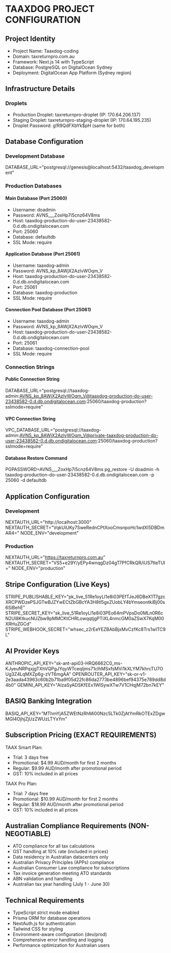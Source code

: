 # TAAXDOG PROJECT CONFIGURATION

## Project Identity
- Project Name: Taaxdog-coding
- Domain: taxreturnpro.com.au
- Framework: Next.js 14 with TypeScript
- Database: PostgreSQL on DigitalOcean Sydney
- Deployment: DigitalOcean App Platform (Sydney region)

## Infrastructure Details

### Droplets
- Production Droplet: taxreturnpro-droplet (IP: 170.64.206.137)
- Staging Droplet: taxreturnpro-staging-droplet (IP: 170.64.195.235)
- Droplet Password: g!R9QdFXbYk$pH (same for both)

## Database Configuration

### Development Database
DATABASE_URL="postgresql://genesis@localhost:5432/taaxdog_development"

### Production Databases

#### Main Database (Port 25060)
- Username: doadmin
- Password: AVNS___ZoxHp7i5cnz64V8ms
- Host: taaxdog-production-do-user-23438582-0.d.db.ondigitalocean.com
- Port: 25060
- Database: defaultdb
- SSL Mode: require

#### Application Database (Port 25061)
- Username: taaxdog-admin
- Password: AVNS_kp_8AWjX2AzlvWOqm_V
- Host: taaxdog-production-do-user-23438582-0.d.db.ondigitalocean.com
- Port: 25061
- Database: taaxdog-production
- SSL Mode: require

#### Connection Pool Database (Port 25061)
- Username: taaxdog-admin
- Password: AVNS_kp_8AWjX2AzlvWOqm_V
- Host: taaxdog-production-do-user-23438582-0.d.db.ondigitalocean.com
- Port: 25061
- Database: taaxdog-connection-pool
- SSL Mode: require

### Connection Strings

#### Public Connection String
DATABASE_URL="postgresql://taaxdog-admin:AVNS_kp_8AWjX2AzlvWOqm_V@taaxdog-production-do-user-23438582-0.d.db.ondigitalocean.com:25060/taaxdog-production?sslmode=require"

#### VPC Connection String
VPC_DATABASE_URL="postgresql://taaxdog-admin:AVNS_kp_8AWjX2AzlvWOqm_V@private-taaxdog-production-do-user-23438582-0.d.db.ondigitalocean.com:25060/taaxdog-production?sslmode=require"

#### Database Restore Command
PGPASSWORD=AVNS___ZoxHp7i5cnz64V8ms pg_restore -U doadmin -h taaxdog-production-do-user-23438582-0.d.db.ondigitalocean.com -p 25060 -d defaultdb

## Application Configuration

### Development
NEXTAUTH_URL="http://localhost:3000"
NEXTAUTH_SECRET="VqkUiUKy7SweRednCPtXooCmsnpoHc1wdXl5DBDmAR4="
NODE_ENV="development"

### Production
NEXTAUTH_URL="https://taxreturnpro.com.au"
NEXTAUTH_SECRET="VS5+e29Y/yEPy4wnqgDz04gT7PfCRkQR/iUS7tteTUI="
NODE_ENV="production"

## Stripe Configuration (Live Keys)

STRIPE_PUBLISHABLE_KEY="pk_live_51Re1oyLl1e8i03PEfTJeJ6DBeX1T7gzcXRCPWDzePSJGTwBJZYwECtZbGBcYA3H8tl5gxZUobLY4bYmseontkiBj00s6SiBehE"
STRIPE_SECRET_KEY="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"
STRIPE_WEBHOOK_SECRET="whsec_z2rEeYEZBAbBjxMvCzfKc8Trs1wlTC9L"

## AI Provider Keys

ANTHROPIC_API_KEY="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"
OPENROUTER_API_KEY="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"
GEMINI_API_KEY="AIzaSyADSKfEEx1WISywXTw7V1CHqjM72bn7kEY"

## BASIQ Banking Integration

BASIQ_API_KEY="MThmYjA5ZWEtNzRhMi00Nzc5LTk0ZjAtYmRkOTExZDgwMGI4OjhjZjUzZWUzLTYxYm"

## Subscription Pricing (EXACT REQUIREMENTS)

TAAX Smart Plan:
- Trial: 3 days free
- Promotional: $4.99 AUD/month for first 2 months
- Regular: $9.99 AUD/month after promotional period
- GST: 10% included in all prices

TAAX Pro Plan:
- Trial: 7 days free
- Promotional: $10.99 AUD/month for first 2 months
- Regular: $18.99 AUD/month after promotional period
- GST: 10% included in all prices

## Australian Compliance Requirements (NON-NEGOTIABLE)

- ATO compliance for all tax calculations
- GST handling at 10% rate (included in prices)
- Data residency in Australian datacenters only
- Australian Privacy Principles (APPs) compliance
- Australian Consumer Law compliance for subscriptions
- Tax invoice generation meeting ATO standards
- ABN validation and handling
- Australian tax year handling (July 1 - June 30)

## Technical Requirements

- TypeScript strict mode enabled
- Prisma ORM for database operations
- NextAuth.js for authentication
- Tailwind CSS for styling
- Environment-aware configuration (dev/prod)
- Comprehensive error handling and logging
- Performance optimization for Australian users
